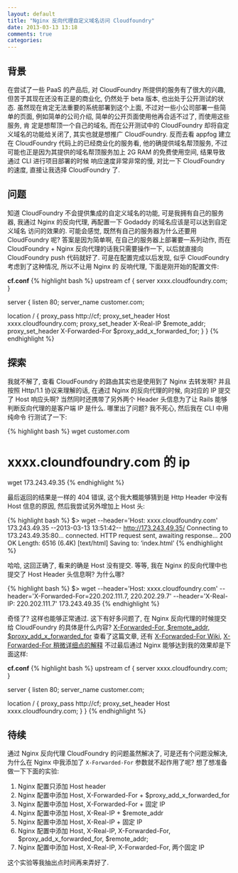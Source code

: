 ```yaml
---
layout: default
title: "Nginx 反向代理自定义域名访问 Cloudfoundry"
date: 2013-03-13 13:18
comments: true
categories: 
---
```

## 背景
在尝试了一些 PaaS 的产品后, 对 CloudFoundry 所提供的服务有了很大的兴趣, 但苦于其现在还没有正是的商业化, 仍然处于 beta 版本, 也出处于公开测试的状态. 
虽然现在肯定无法重要的系统部署到这个上面, 不过对一些小公司部署一些简单的页面, 例如简单的公司介绍, 简单的公开页面使用他再合适不过了, 而使用这些服务, 肯
定是想帮顶一个自己的域名, 而在公开测试中的 CloudFoundry 却将自定义域名的功能给关闭了, 其实也就是想推广 CloudFoundry. 反而去看 appfog 建立在 CloudFoundry
代码上的已经商业化的服务看, 他的确提供域名帮顶服务, 不过可能也正是因为其提供的域名帮顶服务加上 2G RAM 的免费使用空间, 结果导致通过 CLI 进行项目部署的时候
响应速度非常非常的慢, 对比一下 CloudFoundry 的速度, 直接让我选择 CloudFoundry 了.


## 问题
知道 CloudFoundry 不会提供集成的自定义域名的功能, 可是我拥有自己的服务器, 我通过 Nginx 的反向代理, 再配置一下 Godaddy 的域名应该是可以达到自定义域名
访问的效果的. 可能会感觉, 既然有自己的服务器为什么还要用 CloudFoundry 呢? 答案是因为简单啊, 在自己的服务器上部署要一系列动作, 而在 CloudFoundry + Nginx 
反向代理的话我只需要操作一下, 以后就直接向 CloudFoundry push 代码就好了. 可是在配置完成以后发现, 似乎 CloudFoundry 考虑到了这种情况, 所以不让用 Nginx 的
反响代理, 下面是刚开始的配置文件:

**cf.conf**
{% highlight bash %}
upstream cf {
  server xxxx.cloudfoundry.com;
}

server {
  listen 80;
  server_name customer.com;

  location / {
    proxy_pass http://cf;
    proxy_set_header Host xxxx.cloudfoundry.com;
    proxy_set_header X-Real-IP $remote_addr;
    proxy_set_header X-Forwarded-For $proxy_add_x_forwarded_for;
  }
}
{% endhighlight %}


## 探索
我就不解了, 查看 CloudFoundry 的路由其实也是使用到了 Nginx 去转发啊? 并且按照 Http/1.1 协议来理解的话, 在通过 Nginx 的反向代理的时候, 向对应的 IP 提交
了 Host 响应头啊? 当然同时还携带了另外两个 Header 头信息为了让 Rails 能够判断反向代理的是客户端 IP 是什么. 哪里出了问题? 我不死心, 然后我在 CLI 中用纯命令
行测试了一下:

{% highlight bash %}
wget customer.com
# xxxx.cloundfoundry.com 的 ip
wget 173.243.49.35
{% endhighlight %}

最后返回的结果是一样的 404 错误, 这个我大概能够猜到是 Http Header 中没有 Host 信息的原因, 然后我尝试另外增加上 Host 头:

{% highlight bash %}
$> wget --header='Host: xxxx.cloudfoundry.com' 173.243.49.35
--2013-03-13 13:51:42--  http://173.243.49.35/
Connecting to 173.243.49.35:80... connected.
HTTP request sent, awaiting response... 200 OK
Length: 6516 (6.4K) [text/html]
Saving to: ‘index.html’
{% endhighlight %}

哈哈, 这回正确了, 看来的确是 Host 没有提交. 等等, 我在 Nginx 的反向代理中也提交了 Host Header 头信息啊? 为什么哪? 

{% highlight bash %}
$> wget --header='Host: xxxx.cloudfoundry.com' --header='X-Forwarded-For=220.202.111.7, 220.202.29.7' --header='X-Real-IP: 220.202.111.7' 173.243.49.35
{% endhighlight %}

奇怪了? 这样也能够正常通过. 这下有好多问题了, 在 Nginx 反向代理的时候提交给 CloudFoundry 的具体是什么内容? [X-Forwarded-For, $remote_addr, $proxy_add_x_forwarded_for](http://lavafree.iteye.com/blog/1559183)
查看了这篇文章, 还有 [X-Forwarded-For Wiki](https://en.wikipedia.org/wiki/X-Forwarded-For), [X-Forwarded-For 稍微详细点的解释](http://rod.vagg.org/2011/07/wrangling-the-x-forwarded-for-header/)
不过最后通过 Nginx 能够达到我的效果却是下面这样:

**cf.conf**
{% highlight bash %}
upstream cf {
  server xxxx.cloudfoundry.com;
}

server {
  listen 80;
  server_name customer.com;

  location / {
    proxy_pass http://cf;
    proxy_set_header Host xxxx.cloudfoundry.com;
  }
}
{% endhighlight %}


## 待续
通过 Nginx 反向代理 CloudFoundry 的问题虽然解决了, 可是还有个问题没解决, 为什么在 Nginx 中我添加了 `X-Forwarded-For` 参数就不起作用了呢? 想了想准备做一下下面的实验:

1. Nginx 配置只添加 Host header
2. Nginx 配置中添加 Host, X-Forwarded-For + $proxy_add_x_forwarded_for
3. Nginx 配置中添加 Host, X-Forwarded-For + 固定 IP
4. Nginx 配置中添加 Host, X-Real-IP + $remote_addr
5. Nginx 配置中添加 Host, X-Real-IP + 固定 IP
6. Nginx 配置中添加 Host, X-Real-IP, X-Forwarded-For, $proxy_add_x_forwarded_for, $remote_addr;
7. Nginx 配置中添加 Host, X-Real-IP, X-Forwarded-For, 两个固定 IP

这个实验等我抽出点时间再来弄好了.


